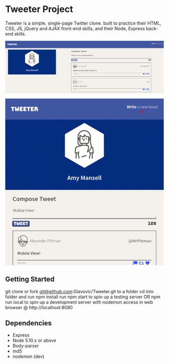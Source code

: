 # Tweeter Project

Tweeter is a simple, single-page Twitter clone.
built to practice their HTML, CSS, JS, jQuery and AJAX front-end skills, and their Node, Express back-end skills.

!["Desktop View"](https://github.com/glavovic/tweeter/blob/master/Images/desktopView.png)


!["Mobile View"](https://github.com/glavovic/tweeter/blob/master/Images/mobileView.png)


## Getting Started


git clone or fork git@github.com:Glavovic/Tweeter.git
to a folder
cd into folder and run npm install
run npm start to spin up a testing server
OR npm run local to spin up a development server with nodemon
access in web browser @ http://localhost:8080

## Dependencies

- Express
- Node 5.10.x or above
- Body-parser
- md5
- nodemon (dev)
